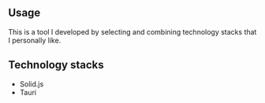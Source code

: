 ## Usage

This is a tool I developed by selecting and combining technology stacks that I personally like.

## Technology stacks

- Solid.js
- Tauri
